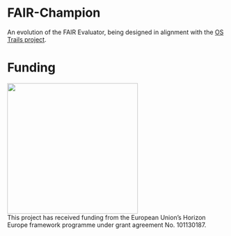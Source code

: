 # FAIR-Champion
An evolution of the FAIR Evaluator, being designed in alignment with the <a href="https://ostrails.eu/">OS Trails project</a>.

# Funding
<img src="https://www.lib.irb.hr/web/media/k2/items/cache/bca1dd559f75f65255fb90327f144139_XL.jpg" width=300/>
<br/>
This project has received funding from the European Union’s Horizon Europe framework programme under grant agreement No. 101130187.

